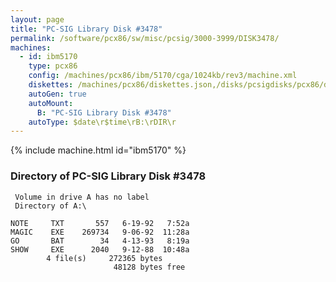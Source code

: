 ```yaml
---
layout: page
title: "PC-SIG Library Disk #3478"
permalink: /software/pcx86/sw/misc/pcsig/3000-3999/DISK3478/
machines:
  - id: ibm5170
    type: pcx86
    config: /machines/pcx86/ibm/5170/cga/1024kb/rev3/machine.xml
    diskettes: /machines/pcx86/diskettes.json,/disks/pcsigdisks/pcx86/diskettes.json
    autoGen: true
    autoMount:
      B: "PC-SIG Library Disk #3478"
    autoType: $date\r$time\rB:\rDIR\r
---
```


{% include machine.html id="ibm5170" %}

### Directory of PC-SIG Library Disk #3478

     Volume in drive A has no label
     Directory of A:\

    NOTE     TXT       557   6-19-92   7:52a
    MAGIC    EXE    269734   9-06-92  11:28a
    GO       BAT        34   4-13-93   8:19a
    SHOW     EXE      2040   9-12-88  10:48a
            4 file(s)     272365 bytes
                           48128 bytes free
